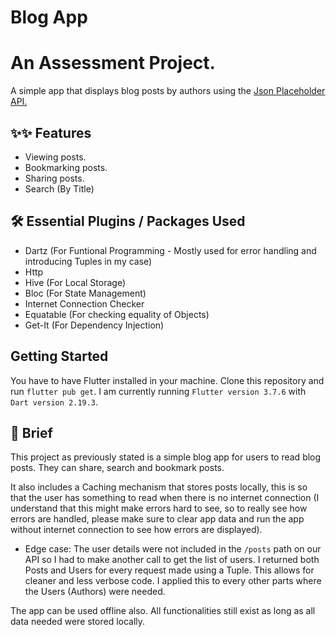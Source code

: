 # Blog App

# An Assessment Project.
A simple app that displays blog posts by authors using the [Json Placeholder API.](https://jsonplaceholder.typicode.com/)

## ✨✨ Features
- Viewing posts.
- Bookmarking posts.
- Sharing posts.
- Search (By Title)

## 🛠 Essential Plugins / Packages Used
- Dartz (For Funtional Programming - Mostly used for error handling and introducing Tuples in my case)
- Http
- Hive (For Local Storage)
- Bloc (For State Management) 
- Internet Connection Checker
- Equatable (For checking equality of Objects)
- Get-It (For Dependency Injection)

## Getting Started
You have to have Flutter installed in your machine. Clone this repository and run `flutter pub get`.
I am currently running `Flutter version 3.7.6` with `Dart version 2.19.3`.

## 📖 Brief
This project as previously stated is a simple blog app for users to read blog posts. They can share, search and bookmark posts. 

It also includes a Caching mechanism that stores posts locally, this is so that the user has something to read when there is no internet connection (I understand that this might make errors hard to see, so to really see how errors are handled, please make sure to clear app data and run the app without internet connection to see how errors are displayed).

* Edge case:
The user details were not included in the `/posts` path on our API so I had to make another call to get the list of users. I returned both Posts and Users for every request made using a Tuple. This allows for cleaner and less verbose code. I applied this to every other parts where the Users (Authors) were needed.


The app can be used offline also. All functionalities still exist as long as all data needed were stored locally.
